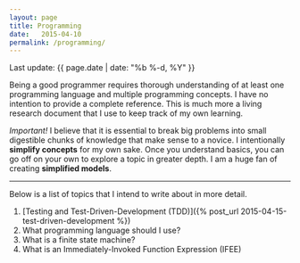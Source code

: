 ```yaml
---
layout: page
title: Programming
date:   2015-04-10
permalink: /programming/
---
```

<p>Last update: {{ page.date | date: "%b %-d, %Y" }}</p>

<p>Being a good programmer requires thorough understanding of at least one programming language and multiple programming concepts. I have no intention to provide a complete reference. This is much more a living research document that I use to keep track of my own learning.</p>

<p><i>Important!</i> I believe that it is essential to break big problems into small digestible chunks of knowledge that make sense to a novice. I intentionally <strong>simplify concepts</strong> for my own sake. Once you understand basics, you can go off on your own to explore a topic in greater depth. I am a huge fan of creating <strong>simplified models</strong>.</p>
<hr/>
<p>
	Below is a list of topics that I intend to write about in more detail.
</p>

1. [Testing and Test-Driven-Development (TDD)]({% post_url 2015-04-15-test-driven-development %})
2. What programming language should I use?
3. What is a finite state machine?
4. What is an Immediately-Invoked Function Expression (IFEE)
